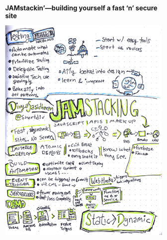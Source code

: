 ## JAMstackin’—building yourself a fast ‘n’ secure site

![Divya Sasidharen on Development](img/06-divya-sasidharen.jpg)
